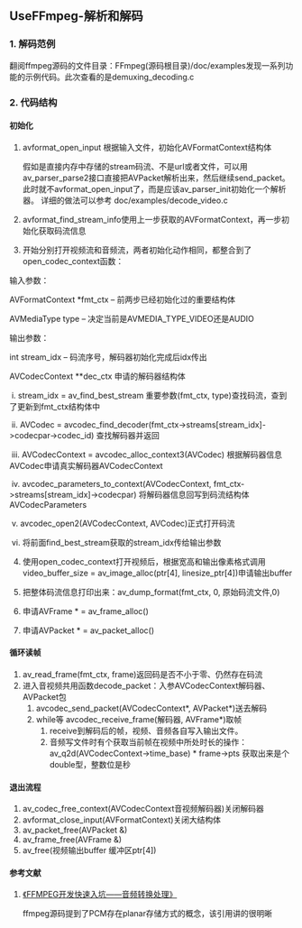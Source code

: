 ## UseFFmpeg-解析和解码

### 1. 解码范例

​	翻阅ffmpeg源码的文件目录：FFmpeg(源码根目录)/doc/examples发现一系列功能的示例代码。此次查看的是demuxing_decoding.c

### 2. 代码结构

#### 	初始化

1.  avformat_open_input 根据输入文件，初始化AVFormatContext结构体

      假如是直接内存中存储的stream码流、不是url或者文件，可以用av_parser_parse2接口直接把AVPacket解析出来，然后继续send_packet。
      此时就不avformat_open_input了，而是应该av_parser_init初始化一个解析器。
      详细的做法可以参考 doc/examples/decode_video.c

2.  avformat_find_stream_info使用上一步获取的AVFormatContext，再一步初始化获取码流信息

3.  开始分别打开视频流和音频流，两者初始化动作相同，都整合到了open_codec_context函数：

   输入参数：

   AVFormatContext *fmt_ctx – 前两步已经初始化过的重要结构体

   AVMediaType type – 决定当前是AVMEDIA_TYPE_VIDEO还是AUDIO

   输出参数：

   int stream_idx – 码流序号，解码器初始化完成后idx传出

   AVCodecContext **dec_ctx 申请的解码器结构体

​        i.     stream_idx = av_find_best_stream 重要参数(fmt_ctx, type)查找码流，查到了更新到fmt_ctx结构体中

​       ii.     AVCodec = avcodec_find_decoder(fmt_ctx->streams[stream_idx]->codecpar->codec_id) 查找解码器并返回

​       iii.     AVCodecContext = avcodec_alloc_context3(AVCodec) 根据解码器信息AVCodec申请真实解码器AVCodecContext

​       iv.     avcodec_parameters_to_context(AVCodecContext, fmt_ctx->streams[stream_idx]->codecpar) 将解码器信息回写到码流结构体AVCodecParameters

​       v.     avcodec_open2(AVCodecContext, AVCodec)正式打开码流

​       vi.     将前面find_best_stream获取的stream_idx传给输出参数

4. 使用open_codec_context打开视频后，根据宽高和输出像素格式调用video_buffer_size = av_image_alloc(ptr[4], linesize_ptr[4])申请输出buffer

5. 把整体码流信息打印出来：av_dump_format(fmt_ctx, 0, 原始码流文件,0)

6. 申请AVFrame * = av_frame_alloc()

7. 申请AVPacket * = av_packet_alloc()

#### 	循环读帧

1. av_read_frame(fmt_ctx, frame)返回码是否不小于零、仍然存在码流
2. 进入音视频共用函数decode_packet：入参AVCodecContext解码器、AVPacket包
   1. avcodec_send_packet(AVCodecContext*, AVPacket*)送去解码
   2. while等 avcodec_receive_frame(解码器, AVFrame*)取帧
      1. receive到解码后的帧，视频、音频各自写入输出文件。
      2. 音频写文件时有个获取当前帧在视频中所处时长的操作：
         av_q2d(AVCodecContext->time_base) * frame->pts
         获取出来是个double型，整数位是秒

#### 	退出流程

1. av_codec_free_context(AVCodecContext音视频解码器)关闭解码器
2. avformat_close_input(AVFormatContext)关闭大结构体
3. av_packet_free(AVPacket &)
4. av_frame_free(AVFrame &)
5. av_free(视频输出buffer 缓冲区ptr[4])

#### 	参考文献

1. [《FFMPEG开发快速入坑——音频转换处理》](https://zhuanlan.zhihu.com/p/345880400) 

   ffmpeg源码提到了PCM存在planar存储方式的概念，该引用讲的很明晰
